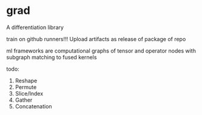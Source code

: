 # grad
A differentiation library

train on github runners!!! Upload artifacts as release of package of repo

ml frameworks are computational graphs of tensor and operator nodes with
subgraph matching to fused kernels

todo:
1. Reshape
2. Permute 
3. Slice/Index
4. Gather
5. Concatenation